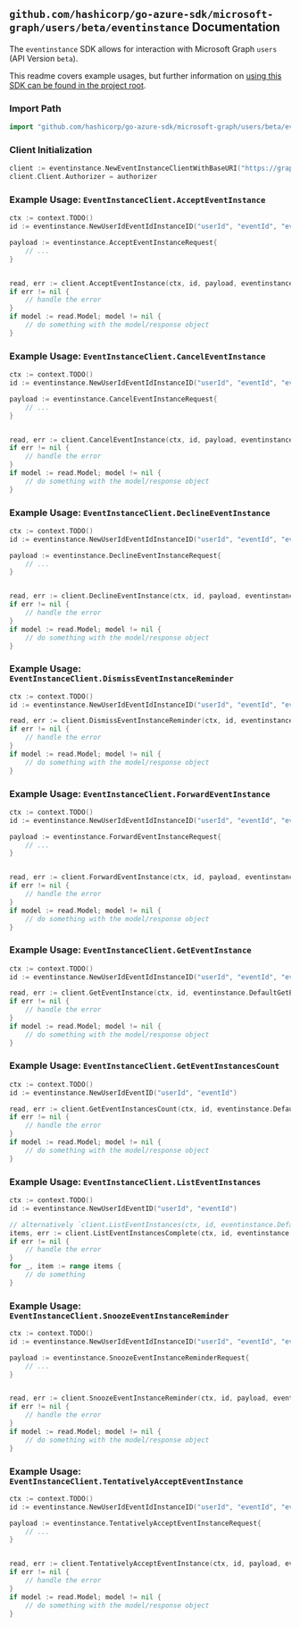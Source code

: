 
## `github.com/hashicorp/go-azure-sdk/microsoft-graph/users/beta/eventinstance` Documentation

The `eventinstance` SDK allows for interaction with Microsoft Graph `users` (API Version `beta`).

This readme covers example usages, but further information on [using this SDK can be found in the project root](https://github.com/hashicorp/go-azure-sdk/tree/main/docs).

### Import Path

```go
import "github.com/hashicorp/go-azure-sdk/microsoft-graph/users/beta/eventinstance"
```


### Client Initialization

```go
client := eventinstance.NewEventInstanceClientWithBaseURI("https://graph.microsoft.com")
client.Client.Authorizer = authorizer
```


### Example Usage: `EventInstanceClient.AcceptEventInstance`

```go
ctx := context.TODO()
id := eventinstance.NewUserIdEventIdInstanceID("userId", "eventId", "eventId1")

payload := eventinstance.AcceptEventInstanceRequest{
	// ...
}


read, err := client.AcceptEventInstance(ctx, id, payload, eventinstance.DefaultAcceptEventInstanceOperationOptions())
if err != nil {
	// handle the error
}
if model := read.Model; model != nil {
	// do something with the model/response object
}
```


### Example Usage: `EventInstanceClient.CancelEventInstance`

```go
ctx := context.TODO()
id := eventinstance.NewUserIdEventIdInstanceID("userId", "eventId", "eventId1")

payload := eventinstance.CancelEventInstanceRequest{
	// ...
}


read, err := client.CancelEventInstance(ctx, id, payload, eventinstance.DefaultCancelEventInstanceOperationOptions())
if err != nil {
	// handle the error
}
if model := read.Model; model != nil {
	// do something with the model/response object
}
```


### Example Usage: `EventInstanceClient.DeclineEventInstance`

```go
ctx := context.TODO()
id := eventinstance.NewUserIdEventIdInstanceID("userId", "eventId", "eventId1")

payload := eventinstance.DeclineEventInstanceRequest{
	// ...
}


read, err := client.DeclineEventInstance(ctx, id, payload, eventinstance.DefaultDeclineEventInstanceOperationOptions())
if err != nil {
	// handle the error
}
if model := read.Model; model != nil {
	// do something with the model/response object
}
```


### Example Usage: `EventInstanceClient.DismissEventInstanceReminder`

```go
ctx := context.TODO()
id := eventinstance.NewUserIdEventIdInstanceID("userId", "eventId", "eventId1")

read, err := client.DismissEventInstanceReminder(ctx, id, eventinstance.DefaultDismissEventInstanceReminderOperationOptions())
if err != nil {
	// handle the error
}
if model := read.Model; model != nil {
	// do something with the model/response object
}
```


### Example Usage: `EventInstanceClient.ForwardEventInstance`

```go
ctx := context.TODO()
id := eventinstance.NewUserIdEventIdInstanceID("userId", "eventId", "eventId1")

payload := eventinstance.ForwardEventInstanceRequest{
	// ...
}


read, err := client.ForwardEventInstance(ctx, id, payload, eventinstance.DefaultForwardEventInstanceOperationOptions())
if err != nil {
	// handle the error
}
if model := read.Model; model != nil {
	// do something with the model/response object
}
```


### Example Usage: `EventInstanceClient.GetEventInstance`

```go
ctx := context.TODO()
id := eventinstance.NewUserIdEventIdInstanceID("userId", "eventId", "eventId1")

read, err := client.GetEventInstance(ctx, id, eventinstance.DefaultGetEventInstanceOperationOptions())
if err != nil {
	// handle the error
}
if model := read.Model; model != nil {
	// do something with the model/response object
}
```


### Example Usage: `EventInstanceClient.GetEventInstancesCount`

```go
ctx := context.TODO()
id := eventinstance.NewUserIdEventID("userId", "eventId")

read, err := client.GetEventInstancesCount(ctx, id, eventinstance.DefaultGetEventInstancesCountOperationOptions())
if err != nil {
	// handle the error
}
if model := read.Model; model != nil {
	// do something with the model/response object
}
```


### Example Usage: `EventInstanceClient.ListEventInstances`

```go
ctx := context.TODO()
id := eventinstance.NewUserIdEventID("userId", "eventId")

// alternatively `client.ListEventInstances(ctx, id, eventinstance.DefaultListEventInstancesOperationOptions())` can be used to do batched pagination
items, err := client.ListEventInstancesComplete(ctx, id, eventinstance.DefaultListEventInstancesOperationOptions())
if err != nil {
	// handle the error
}
for _, item := range items {
	// do something
}
```


### Example Usage: `EventInstanceClient.SnoozeEventInstanceReminder`

```go
ctx := context.TODO()
id := eventinstance.NewUserIdEventIdInstanceID("userId", "eventId", "eventId1")

payload := eventinstance.SnoozeEventInstanceReminderRequest{
	// ...
}


read, err := client.SnoozeEventInstanceReminder(ctx, id, payload, eventinstance.DefaultSnoozeEventInstanceReminderOperationOptions())
if err != nil {
	// handle the error
}
if model := read.Model; model != nil {
	// do something with the model/response object
}
```


### Example Usage: `EventInstanceClient.TentativelyAcceptEventInstance`

```go
ctx := context.TODO()
id := eventinstance.NewUserIdEventIdInstanceID("userId", "eventId", "eventId1")

payload := eventinstance.TentativelyAcceptEventInstanceRequest{
	// ...
}


read, err := client.TentativelyAcceptEventInstance(ctx, id, payload, eventinstance.DefaultTentativelyAcceptEventInstanceOperationOptions())
if err != nil {
	// handle the error
}
if model := read.Model; model != nil {
	// do something with the model/response object
}
```
